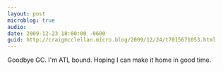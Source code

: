 ```yaml
---
layout: post
microblog: true
audio: 
date: 2009-12-23 18:00:00 -0600
guid: http://craigmcclellan.micro.blog/2009/12/24/t7015671053.html
---
```

Goodbye GC. I'm ATL bound. Hoping I can make it home in good time.

